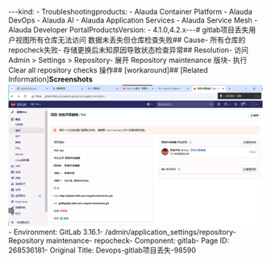 ---kind:   - Troubleshootingproducts:    - Alauda Container Platform   - Alauda DevOps   - Alauda AI   - Alauda Application Services   - Alauda Service Mesh   - Alauda Developer PortalProductsVersion:   - 4.1.0,4.2.x---<!-- A type of document that involves encountering a fault, diag...it, performing root cause analysis, and providing solutions. --># gitlab项目丢失用户视图所有仓库无法访问 数据未丢失但仓库检查失败## Cause- 所有仓库的repocheck失败- 存储更换后未知原因导致状态检查异常## Resolution- 访问 Admin > Settings > Repository- 展开 Repository maintenance 版块- 执行 Clear all repository checks 操作## [workaround]## [Related Information]**Screenshots**![](assets/devops-gitlabxiang-mu-diu-shi-98590/mceclip0_1736763668159_q9n0a.png)- Environment: GitLab 3.16.1- /admin/application_settings/repository- Repository maintenance- repocheck- Component: gitlab- Page ID: 268536181- Original Title: Devops-gitlab项目丢失-98590